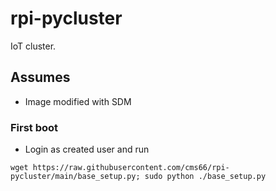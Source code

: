 # rpi-pycluster
IoT cluster.
## Assumes
- Image modified with SDM
### First boot
- Login as created user and run 
```
wget https://raw.githubusercontent.com/cms66/rpi-pycluster/main/base_setup.py; sudo python ./base_setup.py
```
